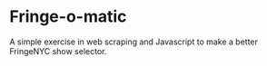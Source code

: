# Fringe-o-matic

A simple exercise in web scraping and Javascript to make a better FringeNYC show selector.
